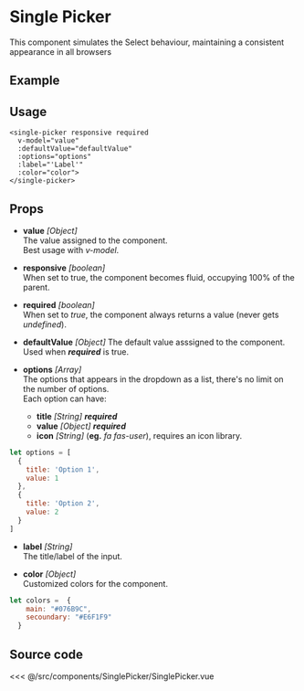 # Single Picker

This component simulates the Select behaviour, maintaining a consistent appearance in all browsers

## Example

<Demo componentName="examples-single-picker-doc"/>

## Usage

```vue
<single-picker responsive required
  v-model="value"
  :defaultValue="defaultValue"
  :options="options"
  :label="'Label'"
  :color="color">
</single-picker>
```

## Props

- **value** *[Object]*  
The value assigned to the component.  
Best usage with *v-model*.

- **responsive** *[boolean]*  
When set to true, the component becomes fluid, occupying 100% of the parent.

- **required** *[boolean]*  
When set to *true*, the component always returns a value (never gets *undefined*).

- **defaultValue** *[Object]*
The default value asssigned to the component.  
Used when ***required*** is true.

- **options** *[Array]*  
The options that appears in the dropdown as a list, there's no limit on the number of options.  
Each option can have:
  - **title** *[String]* ***required***
  - **value** *[Object]* ***required***
  - **icon** *[String]*  (**eg.** *fa fas-user*), requires an icon library.

```javascript
let options = [
  {
    title: 'Option 1',
    value: 1
  },
  {
    title: 'Option 2',
    value: 2
  }
]
```

- **label** *[String]*  
The title/label of the input.

- **color** *[Object]*  
Customized colors for the component.

```javascript
let colors =  {
    main: "#076B9C",
    secoundary: "#E6F1F9"
  }
```

## Source code

<SourceCode>
<<< @/src/components/SinglePicker/SinglePicker.vue
</SourceCode>